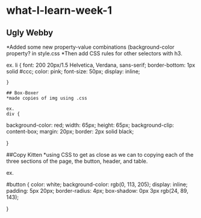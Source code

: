 # what-I-learn-week-1

## Ugly Webby
*Added some new property-value combinations (background-color property? in style.css
*Then add CSS rules for other selectors with h3.

ex.
li {
    font: 200 20px/1.5 Helvetica, Verdana, sans-serif;
    border-bottom: 1px solid #ccc;
    color: pink;
    font-size: 50px;
    display: inline;
  
    }
    
    ## Box-Boxer
    *made copies of img using .css
    
    ex.
    div {
  background-color: red;
  width: 65px;
  height: 65px;
  background-clip: content-box;
  margin: 20px;
  border: 2px solid black;

}

##Copy Kitten
*using CSS to get as close as we can to copying each of the three sections of the page, the button, header, and table.

ex.

#button {
    color: white;
    background-color: rgb(0, 113, 205);
    display: inline;
    padding: 5px 20px;
    border-radius: 4px;
    box-shadow: 0px 3px rgb(24, 89, 143);

}


